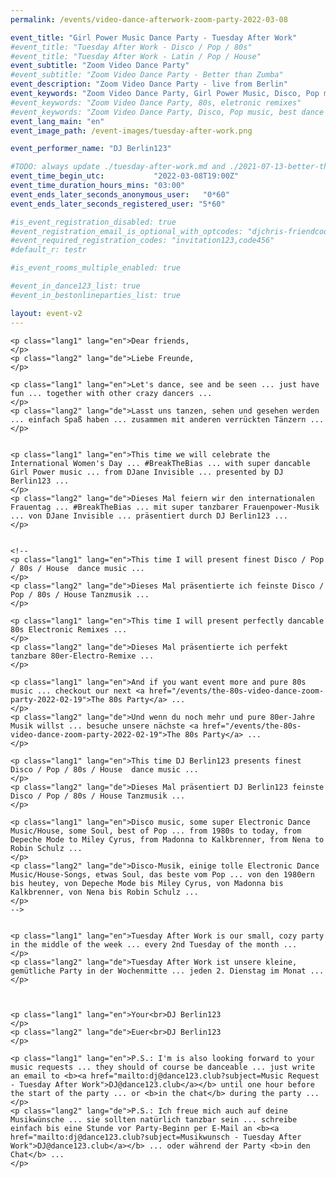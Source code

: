 ```yaml
---
permalink: /events/video-dance-afterwork-zoom-party-2022-03-08

event_title: "Girl Power Music Dance Party - Tuesday After Work"
#event_title: "Tuesday After Work - Disco / Pop / 80s"
#event_title: "Tuesday After Work - Latin / Pop / House"
event_subtitle: "Zoom Video Dance Party"
#event_subtitle: "Zoom Video Dance Party - Better than Zumba"
event_description: "Zoom Video Dance Party - live from Berlin"
event_keywords: "Zoom Video Dance Party, Girl Power Music, Disco, Pop music, best dance music"
#event_keywords: "Zoom Video Dance Party, 80s, eletronic remixes"
#event_keywords: "Zoom Video Dance Party, Disco, Pop music, best dance music"
event_lang_main: "en"
event_image_path: /event-images/tuesday-after-work.png

event_performer_name: "DJ Berlin123"

#TODO: always update ./tuesday-after-work.md and ./2021-07-13-better-than-zumba.md
event_time_begin_utc:           "2022-03-08T19:00Z"
event_time_duration_hours_mins: "03:00"
event_ends_later_seconds_anonymous_user:   "0*60"
event_ends_later_seconds_registered_user: "5*60"

#is_event_registration_disabled: true
#event_registration_email_is_optional_with_optcodes: "djchris-friendcode1,testcode123"
#event_required_registration_codes: "invitation123,code456"
#default_r: testr

#is_event_rooms_multiple_enabled: true

#event_in_dance123_list: true
#event_in_bestonlineparties_list: true

layout: event-v2
---
```




<div class="lang-show-one-or-all">

    <p class="lang1" lang="en">Dear friends,
    </p>
    <p class="lang2" lang="de">Liebe Freunde,
    </p>

    <p class="lang1" lang="en">Let's dance, see and be seen ... just have fun ... together with other crazy dancers ...
    </p>
    <p class="lang2" lang="de">Lasst uns tanzen, sehen und gesehen werden ... einfach Spaß haben ... zusammen mit anderen verrückten Tänzern ...
    </p>


    <p class="lang1" lang="en">This time we will celebrate the International Women's Day ... #BreakTheBias ... with super dancable Girl Power music ... from DJane Invisible ... presented by DJ Berlin123 ...
    </p>
    <p class="lang2" lang="de">Dieses Mal feiern wir den internationalen Frauentag ... #BreakTheBias ... mit super tanzbarer Frauenpower-Musik ... von DJane Invisible ... präsentiert durch DJ Berlin123 ...
    </p>


    <!--
    <p class="lang1" lang="en">This time I will present finest Disco / Pop / 80s / House  dance music ...
    </p>
    <p class="lang2" lang="de">Dieses Mal präsentierte ich feinste Disco / Pop / 80s / House Tanzmusik ...
    </p>

    <p class="lang1" lang="en">This time I will present perfectly dancable 80s Electronic Remixes ...
    </p>
    <p class="lang2" lang="de">Dieses Mal präsentierte ich perfekt tanzbare 80er-Electro-Remixe ...
    </p>

    <p class="lang1" lang="en">And if you want event more and pure 80s music ... checkout our next <a href="/events/the-80s-video-dance-zoom-party-2022-02-19">The 80s Party</a> ...
    </p>
    <p class="lang2" lang="de">Und wenn du noch mehr und pure 80er-Jahre Musik willst ... besuche unsere nächste <a href="/events/the-80s-video-dance-zoom-party-2022-02-19">The 80s Party</a> ...
    </p>

    <p class="lang1" lang="en">This time DJ Berlin123 presents finest Disco / Pop / 80s / House  dance music ...
    </p>
    <p class="lang2" lang="de">Dieses Mal präsentiert DJ Berlin123 feinste Disco / Pop / 80s / House Tanzmusik ...
    </p>

    <p class="lang1" lang="en">Disco music, some super Electronic Dance Music/House, some Soul, best of Pop ... from 1980s to today, from Depeche Mode to Miley Cyrus, from Madonna to Kalkbrenner, from Nena to Robin Schulz ...
    </p>
    <p class="lang2" lang="de">Disco-Musik, einige tolle Electronic Dance Music/House-Songs, etwas Soul, das beste vom Pop ... von den 1980ern bis heutey, von Depeche Mode bis Miley Cyrus, von Madonna bis Kalkbrenner, von Nena bis Robin Schulz ...
    </p>
    -->


    <p class="lang1" lang="en">Tuesday After Work is our small, cozy party in the middle of the week ... every 2nd Tuesday of the month ...
    </p>
    <p class="lang2" lang="de">Tuesday After Work ist unsere kleine, gemütliche Party in der Wochenmitte ... jeden 2. Dienstag im Monat ...
    </p>



    <p class="lang1" lang="en">Your<br>DJ Berlin123
    </p>
    <p class="lang2" lang="de">Euer<br>DJ Berlin123
    </p>

    <p class="lang1" lang="en">P.S.: I'm is also looking forward to your music requests ... they should of course be danceable ... just write an email to <b><a href="mailto:dj@dance123.club?subject=Music Request - Tuesday After Work">DJ@dance123.club</a></b> until one hour before the start of the party ... or <b>in the chat</b> during the party ...
    </p>
    <p class="lang2" lang="de">P.S.: Ich freue mich auch auf deine Musikwünsche ... sie sollten natürlich tanzbar sein ... schreibe einfach bis eine Stunde vor Party-Beginn per E-Mail an <b><a href="mailto:dj@dance123.club?subject=Musikwunsch - Tuesday After Work">DJ@dance123.club</a></b> ... oder während der Party <b>in den Chat</b> ...
    </p>


</div>

